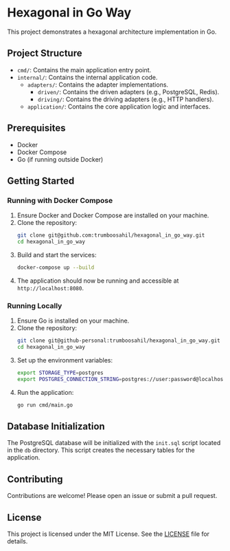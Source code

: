    # Hexagonal in Go Way

   This project demonstrates a hexagonal architecture implementation in Go.

   ## Project Structure

   - `cmd/`: Contains the main application entry point.
   - `internal/`: Contains the internal application code.
     - `adapters/`: Contains the adapter implementations.
       - `driven/`: Contains the driven adapters (e.g., PostgreSQL, Redis).
       - `driving/`: Contains the driving adapters (e.g., HTTP handlers).
     - `application/`: Contains the core application logic and interfaces.

   ## Prerequisites

   - Docker
   - Docker Compose
   - Go (if running outside Docker)

   ## Getting Started

   ### Running with Docker Compose

   1. Ensure Docker and Docker Compose are installed on your machine.
   2. Clone the repository:
      ```sh
      git clone git@github.com:trumboosahil/hexagonal_in_go_way.git
      cd hexagonal_in_go_way
      ```
   3. Build and start the services:
      ```sh
      docker-compose up --build
      ```
   4. The application should now be running and accessible at `http://localhost:8080`.

   ### Running Locally

   1. Ensure Go is installed on your machine.
   2. Clone the repository:
      ```sh
      git clone git@github-personal:trumboosahil/hexagonal_in_go_way.git
      cd hexagonal_in_go_way
      ```
   3. Set up the environment variables:
      ```sh
      export STORAGE_TYPE=postgres
      export POSTGRES_CONNECTION_STRING=postgres://user:password@localhost:5434/mydb?sslmode=disable
      ```
   4. Run the application:
      ```sh
      go run cmd/main.go
      ```

   ## Database Initialization

   The PostgreSQL database will be initialized with the `init.sql` script located in the `db` directory. This script creates the necessary tables for the application.

   ## Contributing

   Contributions are welcome! Please open an issue or submit a pull request.

   ## License

   This project is licensed under the MIT License. See the [LICENSE](LICENSE) file for details.
